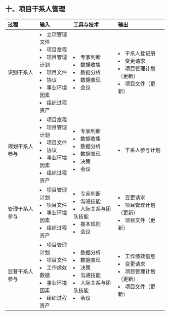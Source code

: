 ## 十、项目干系人管理
|过程|输入|工具与技术|输出|
|:-|:-|:-|:-|
|识别干系人|<li>立项管理文件</li> <li>项目章程</li> <li>项目管理计划</li> <li>项目文件</li> <li>协议</li> <li>事业环境因素</li> <li>组织过程资产</li>|<li>专家判断</li> <li>数据收集</li> <li>数据分析</li> <li>数据表现</li> <li>会议</li>|<li>干系人登记册</li> <li>变更请求</li> <li>项目管理计划（更新）</li> <li>项目文件（更新）</li>|
|规划干系人参与|<li>项目章程</li> <li>项目管理计划</li> <li>项目文件</li> <li>协议</li> <li>事业环境因素</li> <li>组织过程资产</li>|<li>专家判断</li> <li>数据收集</li> <li>数据分析</li> <li>数据表现</li>  <li>决策</li> <li>会议</li>|<li>干系人参与计划</li>|
|管理干系人参与|<li>项目管理计划</li> <li>项目文件</li> <li>事业环境因素</li> <li>组织过程资产</li>|<li>专家判断</li> <li>沟通技能</li> <li>人际关系与团队技能</li> <li>基本规则</li> <li>会议</li>|<li>变更请求</li> <li>项目管理计划（更新）</li> <li>项目文件（更新）</li>|
|监督干系人参与|<li>项目管理计划</li> <li>项目文件</li> <li>工作绩效数据</li> <li>事业环境因素</li> <li>组织过程资产</li>|<li>数据分析</li> <li>数据表现</li> <li>决策</li> <li>沟通技能</li> <li>人际关系与团队技能</li> <li>会议</li>|<li>工作绩效信息</li> <li>变更请求</li> <li>项目管理计划（更新）</li> <li>项目文件（更新）</li>|
